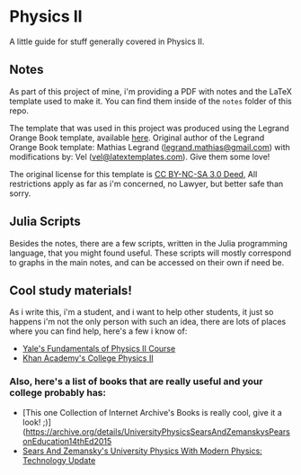 # Physics II
A little guide for stuff generally covered in Physics II.

## Notes

As part of this project of mine, i'm providing a PDF with notes and the LaTeX template used to make it. You can find them inside of the `notes` folder of this repo. 

The template that was used in this project was produced using the Legrand Orange Book template, available [here](http://www.latextemplates.com/template/the-legrand-orange-book).
Original author of the Legrand Orange Book template: Mathias Legrand (legrand.mathias@gmail.com) with modifications by: Vel (vel@latextemplates.com). Give them some love!

The original license for this template is [CC BY-NC-SA 3.0 Deed](https://creativecommons.org/licenses/by-nc-sa/3.0/), All restrictions apply as far as i'm concerned, no Lawyer, but better safe than sorry.

## Julia Scripts

Besides the notes, there are a few scripts, written in the Julia programming language, that you might found useful. These scripts will mostly correspond to graphs in the main notes, and can be accessed on their own if need be.

## Cool study materials!

As i write this, i'm a student, and i want to help other students, it just so happens i'm not the only person with such an idea, there are lots of places where you can find help, here's a few i know of:

- [Yale's Fundamentals of Physics II Course](https://oyc.yale.edu/physics/phys-201/lecture-1)
- [Khan Academy's College Physics II](https://www.khanacademy.org/science/ap-physics-2)

### Also, here's a list of books that are really useful and your college probably has:
- [This one Collection of Internet Archive's Books is really cool, give it a look! ;)](https://archive.org/details/UniversityPhysicsSearsAndZemanskysPearsonEducation14thEd2015
- [Sears And Zemansky's University Physics With Modern Physics: Technology Update](https://www.amazon.com/University-Physics-Modern-Technology-Update/dp/032189796X/ref=sr_1_1?crid=1YOH9C4SNB01H&dib=eyJ2IjoiMSJ9.ECP-gWSEfoGfpYTLNRV0aeohKrrOiQZgUo5teVlU6Yixn2JlSo1SDsbxmWQ7_x6Ti6A2jsyumhmzhPX55Q8CtiL5a56lHC-o7ORX0pRsjGhEz8QgcBVNGkZVzse6rDbxLIeMpSOyP51QmW4o7yAJsafIkomVFDBeK_G6R_tzl1JPv4pK0nynpHKyQiuOeNTXWskix-2bhRtmWeM5M5PikpPgtoT8lhw7t04PJuAY5mc.iDNcBtB6hi5SvdIzDrbBdfYC_t-K_gzaKJJNNWLLjhk&dib_tag=se&keywords=Sears+%26+Zemansky%27s+University+Physics&qid=1705694187&s=books&sprefix=sears+%26+zemansky%27s+university+physics%2Cstripbooks-intl-ship%2C151&sr=1-1)
